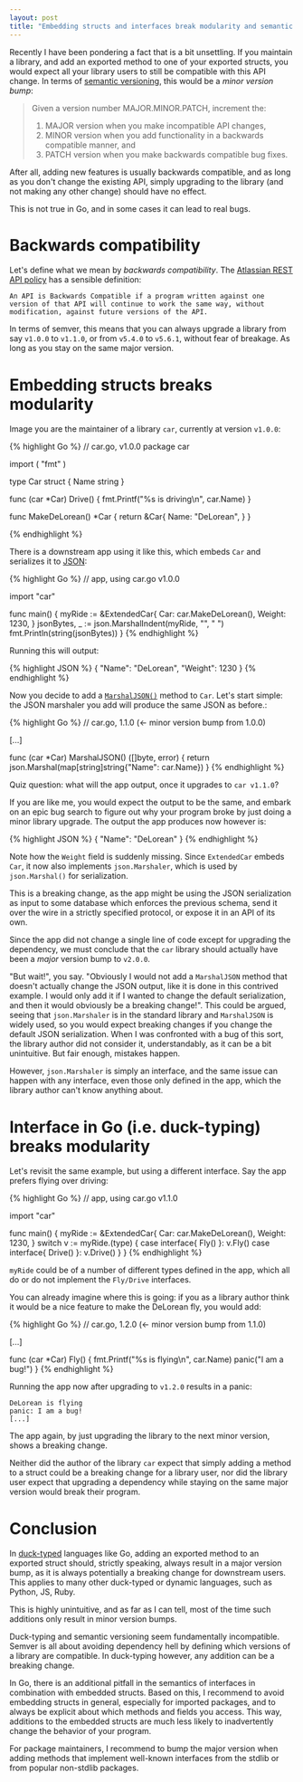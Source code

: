 ```yaml
---
layout: post
title: "Embedding structs and interfaces break modularity and semantic versioning in Go"
---
```


Recently I have been pondering a fact that is a bit unsettling. If you maintain a library,
and add an exported method to one of your exported structs, you would expect all your library users
to still be compatible with this API change. In terms of [semantic versioning](https://semver.org/),
this would be a *minor version bump*:

> Given a version number MAJOR.MINOR.PATCH, increment the:
> 1. MAJOR version when you make incompatible API changes,
> 2. MINOR version when you add functionality in a backwards compatible manner, and
> 3. PATCH version when you make backwards compatible bug fixes.

After all, adding new features is usually backwards compatible, and as long as you don't change the
existing API, simply upgrading to the library (and not making any other change) should have no
effect.

This is not true in Go, and in some cases it can lead to real bugs.

# Backwards compatibility

Let's define what we mean by *backwards compatibility*. The [Atlassian REST API
policy](https://developer.atlassian.com/platform/marketplace/atlassian-rest-api-policy/) has a
sensible definition:

`An API is Backwards Compatible if a program written against one version of that API will continue
to work the same way, without modification, against future versions of the API.`

In terms of semver, this means that you can always upgrade a library from say `v1.0.0` to `v1.1.0`,
or from `v5.4.0` to `v5.6.1`, without fear of breakage. As long as you stay on the same major
version.

# Embedding structs breaks modularity

Image you are the maintainer of a library `car`, currently at version `v1.0.0`:

{% highlight Go %}
// car.go, v1.0.0
package car

import (
	"fmt"
)

type Car struct {
	Name string
}

func (car *Car) Drive() {
	fmt.Printf("%s is driving\n", car.Name)
}

func MakeDeLorean() *Car {
	return &Car{
		Name: "DeLorean",
	}
}

{% endhighlight %}

There is a downstream app using it like this, which embeds `Car` and serializes it to
[JSON](https://www.json.org/json-en.html):

{% highlight Go %}
// app, using car.go v1.0.0

import "car"

func main() {
	myRide := &ExtendedCar{
		Car:    car.MakeDeLorean(),
		Weight: 1230,
	}
	jsonBytes, _ := json.MarshalIndent(myRide, "", "  ")
	fmt.Println(string(jsonBytes))
}
{% endhighlight %}

Running this will output:

{% highlight JSON %}
{
  "Name": "DeLorean",
  "Weight": 1230
}
{% endhighlight %}

Now you decide to add a [`MarshalJSON()`](https://golang.org/pkg/encoding/json/#Marshaler) method to
`Car`. Let's start simple: the JSON marshaler you add will produce the same JSON as before.:

{% highlight Go %}
// car.go, 1.1.0 (<- minor version bump from 1.0.0)

[...]

func (car *Car) MarshalJSON() ([]byte, error) {
	return json.Marshal(map[string]string{"Name": car.Name})
}
{% endhighlight %}

Quiz question: what will the app output, once it upgrades to `car v1.1.0`?

If you are like me, you would expect the output to be the same, and embark on an epic bug search to
figure out why your program broke by just doing a minor library upgrade. The output the app produces
now however is:

{% highlight JSON %}
{
  "Name": "DeLorean"
}
{% endhighlight %}

Note how the `Weight` field is suddenly missing. Since `ExtendedCar` embeds `Car`, it now also
implements `json.Marshaler`, which is used by `json.Marshal()` for serialization.

This is a breaking change, as the app might be using the JSON serialization as input to some
database which enforces the previous schema, send it over the wire in a strictly specified protocol,
or expose it in an API of its own.

Since the app did not change a single line of code except for upgrading the dependency, we must
conclude that the `car` library should actually have been a *major* version bump to `v2.0.0`.

"But wait!", you say. "Obviously I would not add a `MarshalJSON` method that doesn't actually change
the JSON output, like it is done in this contrived example. I would only add it if I wanted to
change the default serialization, and then it would obviously be a breaking change!". This could be
argued, seeing that `json.Marshaler` is in the standard library and `MarshalJSON` is widely used, so
you would expect breaking changes if you change the default JSON serialization. When I was
confronted with a bug of this sort, the library author did not consider it, understandably, as it
can be a bit unintuitive. But fair enough, mistakes happen.

However, `json.Marshaler` is simply an interface, and the same issue can happen with any interface,
even those only defined in the app, which the library author can't know anything about.

# Interface in Go (i.e. duck-typing) breaks modularity

Let's revisit the same example, but using a different interface. Say the app prefers flying over
driving:

{% highlight Go %}
// app, using car.go v1.1.0

import "car"

func main() {
	myRide := &ExtendedCar{
		Car:    car.MakeDeLorean(),
		Weight: 1230,
	}
	switch v := myRide.(type) {
	case interface{ Fly() }:
		v.Fly()
	case interface{ Drive() }:
		v.Drive()
	}
}
{% endhighlight %}

`myRide` could be of a number of different types defined in the app, which all do or do not
implement the `Fly/Drive` interfaces.

You can already imagine where this is going: if you as a library author think it would be a nice
feature to make the DeLorean fly, you would add:

{% highlight Go %}
// car.go, 1.2.0 (<- minor version bump from 1.1.0)

[...]

func (car *Car) Fly() {
	fmt.Printf("%s is flying\n", car.Name)
	panic("I am a bug!")
}
{% endhighlight %}

Running the app now after upgrading to `v1.2.0` results in a panic:

```
DeLorean is flying
panic: I am a bug!
[...]
```

The app again, by just upgrading the library to the next minor version, shows a breaking change.

Neither did the author of the library `car` expect that simply adding a method to a struct could be
a breaking change for a library user, nor did the library user expect that upgrading a dependency
while staying on the same major version would break their program.

# Conclusion

In [duck-typed](https://en.wikipedia.org/wiki/Duck_typing) languages like Go, adding an exported
method to an exported struct should, strictly speaking, always result in a major version bump, as it
is always potentially a breaking change for downstream users. This applies to many other duck-typed
or dynamic languages, such as Python, JS, Ruby.

This is highly unintuitive, and as far as I can tell, most of the time such additions only result in
minor version bumps.

Duck-typing and semantic versioning seem fundamentally incompatible. Semver is all about avoiding
dependency hell by defining which versions of a library are compatible. In duck-typing however, any
addition can be a breaking change.

In Go, there is an additional pitfall in the semantics of interfaces in combination with embedded
structs. Based on this, I recommend to avoid embedding structs in general, especially for imported
packages, and to always be explicit about which methods and fields you access. This way, additions
to the embedded structs are much less likely to inadvertently change the behavior of your program.

For package maintainers, I recommend to bump the major version when adding methods that implement
well-known interfaces from the stdlib or from popular non-stdlib packages.
